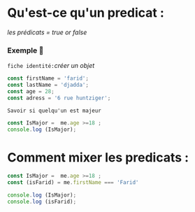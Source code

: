 # Qu'est-ce qu'un predicat :

_les prédicats = true or false_
 
### Exemple :speech_balloon:


`fiche identité:`_créer un objet_
 
````js 
const firstName = 'farid';
const lastName = 'djadda';
const age = 28;
const adress = '6 rue huntziger';
````

`Savoir si quelqu'un est majeur`

````js
const IsMajor =  me.age >=18 ; 
console.log (IsMajor);
````

# Comment mixer les predicats :


````js
const IsMajor =  me.age >=18 ; 
const (isFarid) = me.firstName === 'Farid'

console.log (IsMajor);
console.log (isFarid);
````